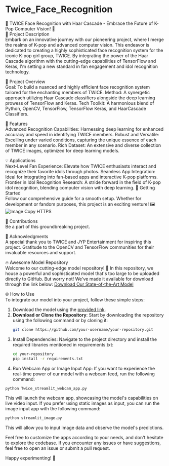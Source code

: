 # Twice_Face_Recognition

🌟 TWICE Face Recognition with Haar Cascade - Embrace the Future of K-Pop Computer Vision! 🌟 <br/>
📌 Project Description<br/>
Embark on an innovative journey with our pioneering project, where I merge the realms of K-pop and advanced computer vision. This endeavor is dedicated to creating a highly sophisticated face recognition system for the iconic K-pop girl group, TWICE. By integrating the power of the Haar Cascade algorithm with the cutting-edge capabilities of TensorFlow and Keras, I'm setting a new standard in fan engagement and idol recognition technology.

🚀 Project Overview<br/>
Goal: To build a nuanced and highly efficient face recognition system tailored for the enchanting members of TWICE.
Method: A synergetic approach utilizing Haar Cascade classifiers alongside the deep learning prowess of TensorFlow and Keras.
Tech Toolkit: A harmonious blend of Python, OpenCV, TensorFlow, TensorFlow Keras, and HaarCascade Classifiers. <br/>

🌈 Features<br/>
Advanced Recognition Capabilities: Harnessing deep learning for enhanced accuracy and speed in identifying TWICE members.
Robust and Versatile: Excelling under varied conditions, capturing the unique essence of each member in any scenario.
Rich Dataset: An extensive and diverse collection of TWICE images, optimized for deep learning models.

💡 Applications <br/>
Next-Level Fan Experience: Elevate how TWICE enthusiasts interact and recognize their favorite idols through photos.
Seamless App Integration: Ideal for integrating into fan-based apps and interactive K-pop platforms.
Frontier in Idol Recognition Research: A stride forward in the field of K-pop idol recognition, blending computer vision with deep learning.
🌟 Getting Started <br/>
Follow our comprehensive guide for a smooth setup. Whether for development or fandom purposes, this project is an exciting venture!
🖼️ ![Image Copy HTTPS](https://glittermagazine.co/wp-content/uploads/2021/03/121085077_2845394672408962_8501125784124460371_o.jpg)

🤝 Contributions  <br/>
Be a part of this groundbreaking project.

👏 Acknowledgments <br/>
A special thank you to TWICE and JYP Entertainment for inspiring this project.
Gratitude to the OpenCV and TensorFlow communities for their invaluable resources and support.

🔥 Awesome Model Repository <br/>
Welcome to our cutting-edge model repository! 🚀 In this repository, we house a powerful and sophisticated model that's too large to be uploaded directly to GitHub. But worry not! We've made it available for download through the link below:
[Download Our State-of-the-Art Model](https://drive.google.com/file/d/1XYwe0s_CxWdUpujz5Wb38iqiz_WR6Q38/view?usp=sharing)


🌐 How to Use <br/>
To integrate our model into your project, follow these simple steps: <br/>
1. Download the model using the [provided link](https://drive.google.com/file/d/1XYwe0s_CxWdUpujz5Wb38iqiz_WR6Q38/view?usp=sharing).
2. **Download or Clone the Repository**:
   Start by downloading the repository using the following command or by cloning it:
   ```bash
   git clone https://github.com/your-username/your-repository.git
   ```
4. Install Dependencies:
   Navigate to the project directory and install the required libraries mentioned in requirements.txt:
   ```bash
   cd your-repository
   pip install -r requirements.txt
   ```
6. Run Webcam App or Image Input App:
   If you want to experience the real-time power of our model with a webcam feed, run the following command:
  ```bash
  python Twice_streamlit_webcam_app.py
  ```
   This will launch the webcam app, showcasing the model's capabilities on live video input.
   If you prefer using static images as input, you can run the image input app with the following command:
  ```bash
  python streamlit_image.py
  ```
   This will allow you to input image data and observe the model's predictions. <br/>

Feel free to customize the apps according to your needs, and don't hesitate to explore the codebase. If you encounter any issues or have suggestions, feel free to open an issue or submit a pull request.

Happy experimenting! 🚀

